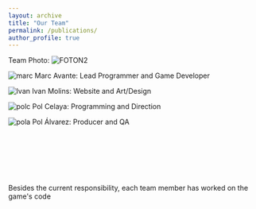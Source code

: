 ```yaml
---
layout: archive
title: "Our Team"
permalink: /publications/
author_profile: true
---
```




Team Photo:
![FOTON2](https://github.com/33games/website/assets/125653256/1b7ad724-8551-451d-8632-3aae04a52875)







![marc](https://github.com/33games/website/assets/125653256/21a5af7d-7836-47a9-90f2-9d540b8a37b2)
Marc Avante: Lead Programmer and Game Developer



![Ivan](https://github.com/33games/website/assets/125653256/04d08d79-adc9-4ad1-b7a0-fcbe9610b77a)
Ivan Molins:  Website and Art/Design



![polc](https://github.com/33games/website/assets/125653256/e12046eb-dc9c-4c26-a281-d101ef51f860)
Pol Celaya:  Programming and Direction



![pola](https://github.com/33games/website/assets/125653256/71e542e4-87e2-43b5-a4a1-0c8b510ebf77)
Pol Álvarez:  Producer and QA 

<br><br><br><br><br><br>
Besides the current responsibility, each team member has worked on the game's code 
